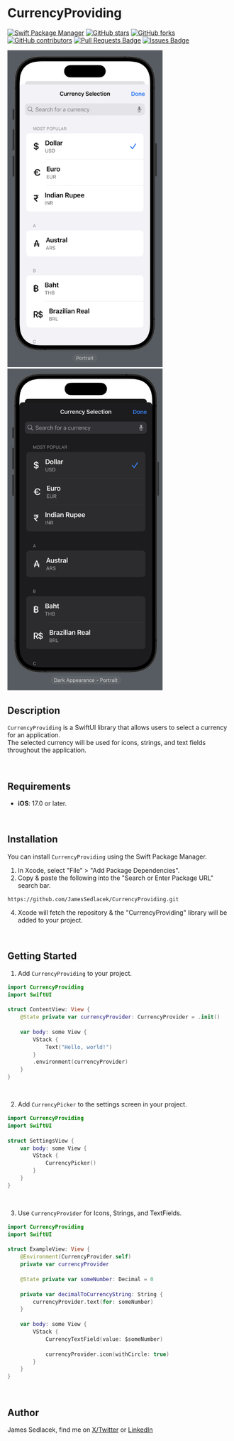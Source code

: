 # CurrencyProviding

[![Swift Package Manager](https://img.shields.io/badge/Swift%20Package%20Manager-compatible-brightgreen.svg)](https://github.com/apple/swift-package-manager)
[![GitHub stars](https://img.shields.io/github/stars/JamesSedlacek/CurrencyProviding.svg)](https://github.com/JamesSedlacek/CurrencyProviding/stargazers)
[![GitHub forks](https://img.shields.io/github/forks/JamesSedlacek/CurrencyProviding.svg?color=blue)](https://github.com/JamesSedlacek/CurrencyProviding/network)
[![GitHub contributors](https://img.shields.io/github/contributors/JamesSedlacek/CurrencyProviding.svg?color=blue)](https://github.com/JamesSedlacek/CurrencyProviding/network)
<a href="https://github.com/JamesSedlacek/CurrencyProviding/pulls"><img src="https://img.shields.io/github/issues-pr/JamesSedlacek/CurrencyProviding" alt="Pull Requests Badge"/></a>
<a href="https://github.com/JamesSedlacek/CurrencyProviding/issues"><img src="https://img.shields.io/github/issues/JamesSedlacek/CurrencyProviding" alt="Issues Badge"/></a>


<p align="left">
  <img src = "https://github.com/JamesSedlacek/CurrencyProviding/blob/main/Assets/CurrencyPicker_Light.png" width="350">
  <img src = "https://github.com/JamesSedlacek/CurrencyProviding/blob/main/Assets/CurrencyPicker_Dark.png" width="350">
</p>

## Description
`CurrencyProviding` is a SwiftUI library that allows users to select a currency for an application. <br>
The selected currency will be used for icons, strings, and text fields throughout the application.

<br>

## Requirements

- **iOS**: 17.0 or later.

<br>

## Installation

You can install `CurrencyProviding` using the Swift Package Manager.

1. In Xcode, select "File" > "Add Package Dependencies".
2. Copy & paste the following into the "Search or Enter Package URL" search bar.
```
https://github.com/JamesSedlacek/CurrencyProviding.git
```
4. Xcode will fetch the repository & the "CurrencyProviding" library will be added to your project.

<br>

## Getting Started

1. Add `CurrencyProviding` to your project.
```swift
import CurrencyProviding
import SwiftUI

struct ContentView: View {
    @State private var currencyProvider: CurrencyProvider = .init()

    var body: some View {
        VStack {
            Text("Hello, world!")
        }
        .environment(currencyProvider)
    }
}
```

<br>

2. Add `CurrencyPicker` to the settings screen in your project.
```swift
import CurrencyProviding
import SwiftUI

struct SettingsView {
    var body: some View {
        VStack {
            CurrencyPicker()
        }
    }
}
```

<br>

3. Use `CurrencyProvider` for Icons, Strings, and TextFields.
```swift
import CurrencyProviding
import SwiftUI

struct ExampleView: View {
    @Environment(CurrencyProvider.self)
    private var currencyProvider

    @State private var someNumber: Decimal = 0

    private var decimalToCurrencyString: String {
        currencyProvider.text(for: someNumber)
    }

    var body: some View {
        VStack {
            CurrencyTextField(value: $someNumber)

            currencyProvider.icon(withCircle: true)
        }
    }
}
```

<br>

## Author

James Sedlacek, find me on [X/Twitter](https://twitter.com/jsedlacekjr) or [LinkedIn](https://www.linkedin.com/in/jamessedlacekjr/)
